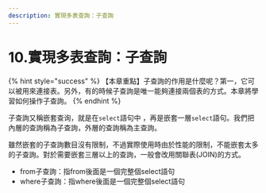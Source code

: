 ```yaml
---
description: 實現多表查詢：子查詢
---
```


# 10.實現多表查詢：子查詢

{% hint style="success" %}
【本章重點】子查詢的作用是什麼呢？第一，它可以被用來連接表。另外，有的時候子查詢是唯一能夠連接兩個表的方式。本章將學習如何操作子查詢。
{% endhint %}

子查詢又稱嵌套查询，就是在`select`語句中 ，再是嵌套一層`select`語句。我們把內層的查詢稱為子查詢，外層的查詢稱為主查詢。

雖然嵌套的子查詢數目沒有限制，不過實際使用時由於性能的限制，不能嵌套太多的子查詢。對於需要嵌套三層以上的查詢，一般會改用關聯表(JOIN)的方式。

* from子查詢：指from後面是一個完整個select語句
* where子查詢：指where後面是一個完整個select語句

